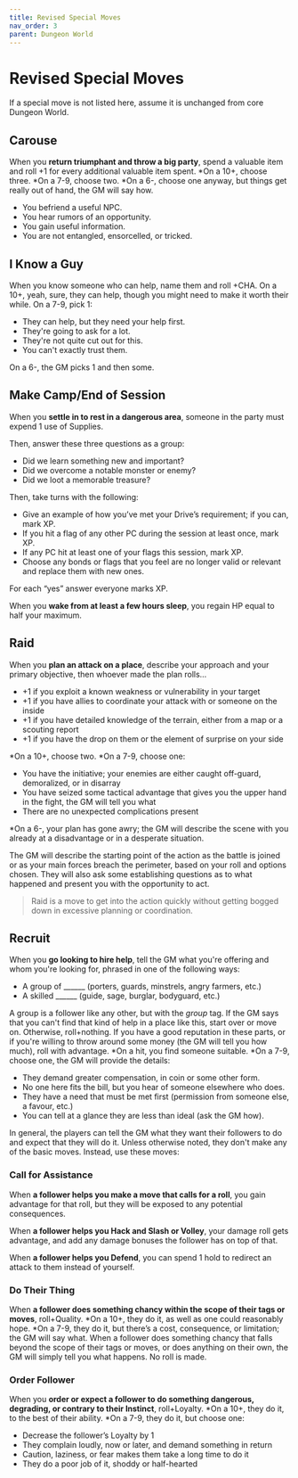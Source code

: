 ```yaml
---
title: Revised Special Moves
nav_order: 3
parent: Dungeon World
---
```


# Revised Special Moves
If a special move is not listed here, assume it is unchanged from core Dungeon World.

## Carouse
When you **return triumphant and throw a big party**, spend a valuable item and roll +1 for every additional valuable item spent. *On a 10+, choose three. *On a 7-9, choose two. *On a 6-, choose one anyway, but things get really out of hand, the GM will say how.
* You befriend a useful NPC.
* You hear rumors of an opportunity.
* You gain useful information.
* You are not entangled, ensorcelled, or tricked.

## I Know a Guy
When you know someone who can help, name them and roll +CHA. On a 10+, yeah, sure, they can help, though you might need to make it worth their while. On a 7-9, pick 1:
* They can help, but they need your help first.
* They're going to ask for a lot.
* They're not quite cut out for this.
* You can't exactly trust them.

On a 6-, the GM picks 1 and then some.

## Make Camp/End of Session
When you **settle in to rest in a dangerous area**, someone in the party must expend 1 use of Supplies. 

Then, answer these three questions as a group:
* Did we learn something new and important?
* Did we overcome a notable monster or enemy?
* Did we loot a memorable treasure?

Then, take turns with the following:
* Give an example of how you’ve met your Drive’s requirement; if you can, mark XP.
* If you hit a flag of any other PC during the session at least once, mark XP.
* If any PC hit at least one of your flags this session, mark XP.
* Choose any bonds or flags that you feel are no longer valid or relevant and replace them with new ones.   

For each “yes” answer everyone marks XP.

When you **wake from at least a few hours sleep**, you regain HP equal to half your maximum.

## Raid
When you **plan an attack on a place**, describe your approach and your primary objective, then whoever made the plan rolls…
* +1 if you exploit a known weakness or vulnerability in your target
* +1 if you have allies to coordinate your attack with or someone on the inside
* +1 if you have detailed knowledge of the terrain, either from a map or a scouting report
* +1 if you have the drop on them or the element of surprise on your side

*On a 10+, choose two. *On a 7-9, choose one:
* You have the initiative; your enemies are either caught off-guard, demoralized, or in disarray
* You have seized some tactical advantage that gives you the upper hand in the fight, the GM will tell you what
* There are no unexpected complications present

*On a 6-, your plan has gone awry; the GM will describe the scene with you already at a disadvantage or in a desperate situation.

The GM will describe the starting point of the action as the battle is joined or as your main forces breach the perimeter, based on your roll and options chosen. They will also ask some establishing questions as to what happened and present you with the opportunity to act.

> Raid is a move to get into the action quickly without getting bogged down in excessive planning or coordination.

## Recruit
When you **go looking to hire help**, tell the GM what you're offering and whom you're looking for, phrased in one of the following ways:
* A group of ______ (porters, guards, minstrels, angry farmers, etc.)
* A skilled ______ (guide, sage, burglar, bodyguard, etc.)

A group is a follower like any other, but with the *group* tag. If the GM says that you can't find that kind of help in a place like this, start over or move on. Otherwise, roll+nothing. If you have a good reputation in these parts, or if you're willing to throw around some money (the GM will tell you how much), roll with advantage. *On a hit, you find someone suitable. *On a 7-9, choose one, the GM will provide the details:
* They demand greater compensation, in coin or some other form.
* No one here fits the bill, but you hear of someone elsewhere who does.
* They have a need that must be met first (permission from someone else, a favour, etc.)
* You can tell at a glance they are less than ideal (ask the GM how).

In general, the players can tell the GM what they want their followers to do and expect that they will do it. Unless otherwise noted, they don't make any of the basic moves. Instead, use these moves:

### Call for Assistance
When **a follower helps you make a move that calls for a roll**, you gain advantage for that roll, but they will be exposed to any potential consequences.

When **a follower helps you Hack and Slash or Volley**, your damage roll gets advantage, and add any damage bonuses the follower has on top of that.

When **a follower helps you Defend**, you can spend 1 hold to redirect an attack to them instead of yourself.

### Do Their Thing
When **a follower does something chancy within the scope of their tags or moves**, roll+Quality. *On a 10+, they do it, as well as one could reasonably hope. *On a 7-9, they do it, but there’s a cost, consequence, or limitation; the GM will say what. When a follower does something chancy that falls beyond the scope of their tags or moves, or does anything on their own, the GM will simply tell you what happens. No roll is made.

### Order Follower
When you **order or expect a follower to do something dangerous, degrading, or contrary to their Instinct**, roll+Loyalty. *On a 10+, they do it, to the best of their ability. *On a 7-9, they do it, but choose one:
* Decrease the follower’s Loyalty by 1
* They complain loudly, now or later, and demand something in return
* Caution, laziness, or fear makes them take a long time to do it
* They do a poor job of it, shoddy or half-hearted
